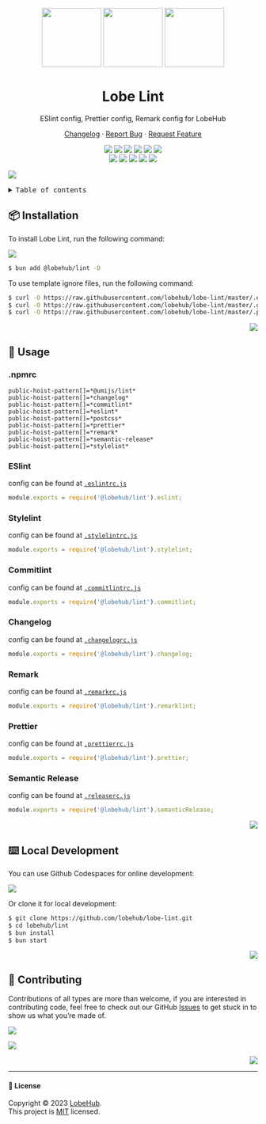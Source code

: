 <a name="readme-top"></a>

<div align="center">

<img height="120" src="https://registry.npmmirror.com/@lobehub/assets-logo/1.0.0/files/assets/logo-3d.webp">
<img height="120" src="https://gw.alipayobjects.com/zos/kitchen/qJ3l3EPsdW/split.svg">
<img height="120" src="https://registry.npmmirror.com/@lobehub/assets-emoji/1.3.0/files/assets/triangular-ruler.webp">

<h1>Lobe Lint</h1>

ESlint config, Prettier config, Remark config for LobeHub

[Changelog](./CHANGELOG.md) · [Report Bug][issues-link] · [Request Feature][issues-link]

<!-- SHIELD GROUP -->

[![][npm-release-shield]][npm-release-link]
[![][discord-shield]][discord-link]
[![][npm-downloads-shield]][npm-downloads-link]
[![][github-releasedate-shield]][github-releasedate-link]
[![][github-action-test-shield]][github-action-test-link]
[![][github-action-release-shield]][github-action-release-link]<br/>
[![][github-contributors-shield]][github-contributors-link]
[![][github-forks-shield]][github-forks-link]
[![][github-stars-shield]][github-stars-link]
[![][github-issues-shield]][github-issues-link]
[![][github-license-shield]][github-license-link]

</div>

![](https://raw.githubusercontent.com/andreasbm/readme/master/assets/lines/rainbow.png)

<details>
<summary><kbd>Table of contents</kbd></summary>

#### TOC

- [📦 Installation](#-installation)
- [🤯 Usage](#-usage)
  - [.npmrc](#npmrc)
  - [ESlint](#eslint)
  - [Stylelint](#stylelint)
  - [Commitlint](#commitlint)
  - [Changelog](#changelog)
  - [Remark](#remark)
  - [Prettier](#prettier)
  - [Semantic Release](#semantic-release)
- [⌨️ Local Development](#️-local-development)
- [🤝 Contributing](#-contributing)

####

</details>

## 📦 Installation

To install Lobe Lint, run the following command:

[![][bun-shield]][bun-link]

```bash
$ bun add @lobehub/lint -D
```

To use template ignore files, run the following command:

```bash
$ curl -O https://raw.githubusercontent.com/lobehub/lobe-lint/master/.eslintignore
$ curl -O https://raw.githubusercontent.com/lobehub/lobe-lint/master/.gitignore
$ curl -O https://raw.githubusercontent.com/lobehub/lobe-lint/master/.prettierignore
```

<div align="right">

[![][back-to-top]](#readme-top)

</div>

## 🤯 Usage

### .npmrc

```text
public-hoist-pattern[]=*@umijs/lint*
public-hoist-pattern[]=*changelog*
public-hoist-pattern[]=*commitlint*
public-hoist-pattern[]=*eslint*
public-hoist-pattern[]=*postcss*
public-hoist-pattern[]=*prettier*
public-hoist-pattern[]=*remark*
public-hoist-pattern[]=*semantic-release*
public-hoist-pattern[]=*stylelint*
```

### ESlint

config can be found at [`.eslintrc.js`](/src/eslint/index.ts)

```js
module.exports = require('@lobehub/lint').eslint;
```

### Stylelint

config can be found at [`.stylelintrc.js`](/src/stylelint/index.ts)

```js
module.exports = require('@lobehub/lint').stylelint;
```

### Commitlint

config can be found at [`.commitlintrc.js`](/src/commitlint/index.ts)

```js
module.exports = require('@lobehub/lint').commitlint;
```

### Changelog

config can be found at [`.changelogrc.js`](/src/changelog/index.ts)

```js
module.exports = require('@lobehub/lint').changelog;
```

### Remark

config can be found at [`.remarkrc.js`](/src/remarklint/index.ts)

```js
module.exports = require('@lobehub/lint').remarklint;
```

### Prettier

config can be found at [`.prettierrc.js`](/src/prettier/index.ts)

```js
module.exports = require('@lobehub/lint').prettier;
```

### Semantic Release

config can be found at [`.releaserc.js`](/src/semantic-release/index.ts)

```js
module.exports = require('@lobehub/lint').semanticRelease;
```

<div align="right">

[![][back-to-top]](#readme-top)

</div>

## ⌨️ Local Development

You can use Github Codespaces for online development:

[![][codespaces-shield]][codespaces-link]

Or clone it for local development:

```bash
$ git clone https://github.com/lobehub/lobe-lint.git
$ cd lobehub/lint
$ bun install
$ bun start
```

<div align="right">

[![][back-to-top]](#readme-top)

</div>

## 🤝 Contributing

Contributions of all types are more than welcome, if you are interested in contributing code, feel free to check out our GitHub [Issues][github-issues-link] to get stuck in to show us what you’re made of.

[![][pr-welcome-shield]][pr-welcome-link]

[![][contributors-contrib]][contributors-url]

<div align="right">

[![][back-to-top]](#readme-top)

</div>

---

#### 📝 License

Copyright © 2023 [LobeHub][profile-link]. <br />
This project is [MIT](./LICENSE) licensed.

<!-- LINK GROUP -->

[back-to-top]: https://img.shields.io/badge/-BACK_TO_TOP-151515?style=flat-square
[bun-link]: https://bun.sh
[bun-shield]: https://img.shields.io/badge/-speedup%20with%20bun-black?logo=bun&style=for-the-badge
[codespaces-link]: https://codespaces.new/lobehub/lobe-lint
[codespaces-shield]: https://github.com/codespaces/badge.svg
[contributors-contrib]: https://contrib.rocks/image?repo=lobehub/lobe-lint
[contributors-url]: https://github.com/lobehub/lobe-lint/graphs/contributors
[discord-link]: https://discord.gg/AYFPHvv2jT
[discord-shield]: https://img.shields.io/discord/1127171173982154893?color=5865F2&label=discord&labelColor=black&logo=discord&logoColor=white&style=flat-square
[github-action-release-link]: https://github.com/lobehub/lobe-lint/actions/workflows/release.yml
[github-action-release-shield]: https://img.shields.io/github/actions/workflow/status/lobehub/lobe-lint/release.yml?label=release&labelColor=black&logo=githubactions&logoColor=white&style=flat-square
[github-action-test-link]: https://github.com/lobehub/lobe-lint/actions/workflows/test.yml
[github-action-test-shield]: https://img.shields.io/github/actions/workflow/status/lobehub/lobe-lint/test.yml?label=test&labelColor=black&logo=githubactions&logoColor=white&style=flat-square
[github-contributors-link]: https://github.com/lobehub/lobe-lint/graphs/contributors
[github-contributors-shield]: https://img.shields.io/github/contributors/lobehub/lobe-lint?color=c4f042&labelColor=black&style=flat-square
[github-forks-link]: https://github.com/lobehub/lobe-lint/network/members
[github-forks-shield]: https://img.shields.io/github/forks/lobehub/lobe-lint?color=8ae8ff&labelColor=black&style=flat-square
[github-issues-link]: https://github.com/lobehub/lobe-lint/issues
[github-issues-shield]: https://img.shields.io/github/issues/lobehub/lobe-lint?color=ff80eb&labelColor=black&style=flat-square
[github-license-link]: https://github.com/lobehub/lobe-lint/blob/master/LICENSE
[github-license-shield]: https://img.shields.io/github/license/lobehub/lobe-lint?color=white&labelColor=black&style=flat-square
[github-releasedate-link]: https://github.com/lobehub/lobe-lint/releases
[github-releasedate-shield]: https://img.shields.io/github/release-date/lobehub/lobe-lint?labelColor=black&style=flat-square
[github-stars-link]: https://github.com/lobehub/lobe-lint/network/stargazers
[github-stars-shield]: https://img.shields.io/github/stars/lobehub/lobe-lint?color=ffcb47&labelColor=black&style=flat-square
[issues-link]: https://github.com/lobehub/lobe-lint/issues/new/choose
[npm-downloads-link]: https://www.npmjs.com/package/@lobehub/lint
[npm-downloads-shield]: https://img.shields.io/npm/dt/@lobehub/lint?labelColor=black&style=flat-square
[npm-release-link]: https://www.npmjs.com/package/@lobehub/lint
[npm-release-shield]: https://img.shields.io/npm/v/@lobehub/lint?color=369eff&labelColor=black&logo=npm&logoColor=white&style=flat-square
[pr-welcome-link]: https://github.com/lobehub/lobe-lint/pulls
[pr-welcome-shield]: https://img.shields.io/badge/🤯_pr_welcome-%E2%86%92-ffcb47?labelColor=black&style=for-the-badge
[profile-link]: https://github.com/lobehub
